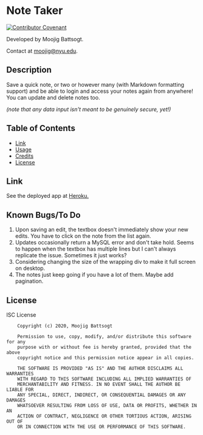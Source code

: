 
# Note Taker
[![Contributor Covenant](https://img.shields.io/badge/Contributor%20Covenant-v2.0%20adopted-ff69b4.svg)](https://www.contributor-covenant.org/version/2/0/code_of_conduct/) 

Developed by Moojig Battsogt. 

Contact at moojig@nyu.edu.

## Description 

Save a quick note, or two or however many (with Markdown formatting support) and be able to login and access your notes again from anywhere! You can update and delete notes too.

*(note that any data input isn't meant to be genuinely secure, yet!)*

## Table of Contents

* [Link](#Link)
* [Usage](#usage)
* [Credits](#credits)
* [License](#license)


## Link

See the deployed app at [Heroku.](https://note-taker-mooj.herokuapp.com/)

## Known Bugs/To Do

1. Upon saving an edit, the textbox doesn't immediately show your new edits. You have to click on the note from the list again.
2. Updates occasionally return a MySQL error and don't take hold. Seems to happen when the textbox has multiple lines but I can't always replicate the issue. Sometimes it just works?
3. Considering changing the size of the wrapping div to make it full screen on desktop.
4. The notes just keep going if you have a lot of them. Maybe add pagination.

## License

ISC License

        Copyright (c) 2020, Moojig Battsogt
        
        Permission to use, copy, modify, and/or distribute this software for any
        purpose with or without fee is hereby granted, provided that the above
        copyright notice and this permission notice appear in all copies.
        
        THE SOFTWARE IS PROVIDED "AS IS" AND THE AUTHOR DISCLAIMS ALL WARRANTIES
        WITH REGARD TO THIS SOFTWARE INCLUDING ALL IMPLIED WARRANTIES OF
        MERCHANTABILITY AND FITNESS. IN NO EVENT SHALL THE AUTHOR BE LIABLE FOR
        ANY SPECIAL, DIRECT, INDIRECT, OR CONSEQUENTIAL DAMAGES OR ANY DAMAGES
        WHATSOEVER RESULTING FROM LOSS OF USE, DATA OR PROFITS, WHETHER IN AN
        ACTION OF CONTRACT, NEGLIGENCE OR OTHER TORTIOUS ACTION, ARISING OUT OF
        OR IN CONNECTION WITH THE USE OR PERFORMANCE OF THIS SOFTWARE.
